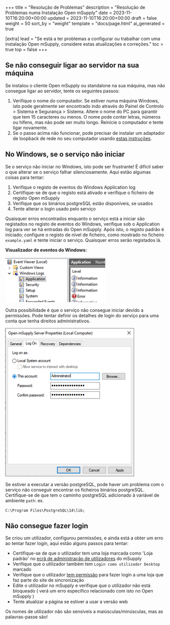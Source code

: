+++
title = "Resolução de Problemas"
description = "Resolução de Problemas numa Instalação Open mSupply"
date = 2023-11-10T16:20:00+00:00
updated = 2023-11-10T16:20:00+00:00
draft = false
weight = 50
sort_by = "weight"
template = "docs/page.html"
ai_generated = true

[extra]
lead = "Se está a ter problemas a configurar ou trabalhar com uma instalação Open mSupply, considere estas atualizações e correções."
toc = true
top = false
+++

## Se não conseguir ligar ao servidor na sua máquina

Se instalou o cliente Open mSupply ou standalone na sua máquina, mas não consegue ligar ao servidor, tente os seguintes passos:

1. Verifique o nome do computador. Se estiver numa máquina Windows, isto pode geralmente ser encontrado indo através do Painel de Controlo > Sistema e Segurança > Sistema. Altere o nome do PC para garantir que tem 15 caracteres ou menos. O nome pode conter letras, números ou hífens, mas não pode ser muito longo. Reinicie o computador e tente ligar novamente.
2. Se o passo acima não funcionar, pode precisar de instalar um adaptador de loopback de rede no seu computador usando [estas instruções](https://learn.microsoft.com/en-us/troubleshoot/windows-server/networking/install-microsoft-loopback-adapter#method-2).

## No Windows, se o serviço não iniciar

Se o serviço não iniciar no Windows, isto pode ser frustrante! É difícil saber o que alterar se o serviço falhar silenciosamente.
Aqui estão algumas coisas para tentar:

1. Verifique o registo de eventos do Windows Application log
2. Certifique-se de que o registo está ativado e verifique o ficheiro de registo Open mSupply
3. Verifique que os binários postgreSQL estão disponíveis, se usados
4. Tente alterar o login usado pelo serviço

Quaisquer erros encontrados enquanto o serviço está a iniciar são registados no registo de eventos do Windows, verifique sob o Application log para ver se há entradas do Open mSupply. Após isto, o registo padrão é iniciado; configure o registo de nível de ficheiro, como mostrado no ficheiro `example.yaml` e tente iniciar o serviço. Quaisquer erros serão registados lá.

**Visualizador de eventos do Windows:**

![Event viewer](images/event_viewer.png)

Outra possibilidade é que o serviço não consegue iniciar devido a permissões. Pode tentar definir os detalhes de login do serviço para uma conta que tenha direitos administrativos.

![Service login](images/service_login.png)

Se estiver a executar a versão postgreSQL, pode haver um problema com o serviço não conseguir encontrar os ficheiros binários postgreSQL. Certifique-se de que tem o caminho postgreSQL adicionado à variável de ambiente `path`: ex.

```
C:\Program Files\PostgreSQL\14\lib;
```

## Não consegue fazer login

Se criou um utilizador, configurou permissões, e ainda está a obter um erro ao tentar fazer login, aqui estão alguns passos para tentar:

- Certifique-se de que o utilizador tem uma loja marcada como 'Loja padrão' no [ecrã de administração de utilizadores](https://docs.msupply.org.nz/admin:managing_users#login_rights_tab) do mSupply
- Verifique que o utilizador também tem `Login como utilizador Desktop` marcado
- Verifique que o utilizador [tem permissão](https://docs.msupply.org.nz/admin:managing_users#permissions_tabs) para fazer login a uma loja que faz parte do site de sincronização
- Edite o utilizador no mSupply e verifique que o utilizador não está bloqueado ( verá um erro específico relacionado com isto no Open mSupply )
- Tente atualizar a página se estiver a usar a versão web

<div class="note">Os nomes de utilizador não são sensíveis a maiúsculas/minúsculas, mas as palavras-passe são!</div> 